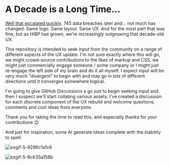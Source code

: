 # A Decade is a Long Time...
[Well that escalated quickly]([url](https://twitter.com/haveibeenpwned/status/408153032698785792)). 745 data breaches later and... not much has changed. Same logo. Same layout. Same UX. And for the most part that was fine, but as HIBP has grown, we're increasingly outgrowing that decade-old UX.

This repository is intended to seek input from the community on a range of different aspects of the UX update. I'm not sure exactly where this will go, we might crowd-source contributions to the likes of markup and CSS, we might just commercially engage someone / some company or I might just re-engage the left side of my brain and do it all myself. I expect input will be very much "divergent" to begin with and may go in lots of different directions until it converges somewhere logical.

I'm going to give GitHub Discussions a go just to begin seeking input and then I suspect we'll start collating various assets. I've created a discussion for each discrete component of the UX rebuild and welcome questions, comments and cool ideas from everyone.

Thank you for taking the time to read this, and especially thanks for your contributions 😊

And just for inspiration, some AI generate ideas complete with the inability to spell:

![ezgif-5-9296c1a1c6](https://github.com/HaveIBeenPwned/ux-rebuild/assets/273244/54e8cf49-c387-4690-a73c-b445e7e23994)

![ezgif-5-8c635a158b](https://github.com/HaveIBeenPwned/ux-rebuild/assets/273244/41062c1a-865f-40eb-9d51-4d89d05bf539)
